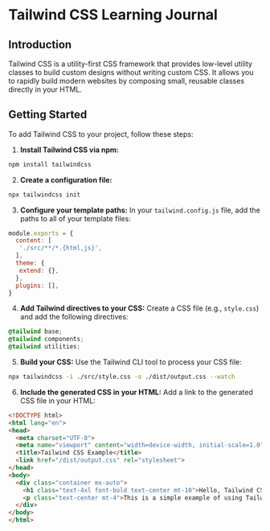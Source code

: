 # Tailwind CSS Learning Journal

## Introduction

Tailwind CSS is a utility-first CSS framework that provides low-level utility classes to build custom designs without writing custom CSS. It allows you to rapidly build modern websites by composing small, reusable classes directly in your HTML.

## Getting Started

To add Tailwind CSS to your project, follow these steps:

1. **Install Tailwind CSS via npm:**
  ```bash
  npm install tailwindcss
  ```

2. **Create a configuration file:**
  ```bash
  npx tailwindcss init
  ```

3. **Configure your template paths:**
  In your `tailwind.config.js` file, add the paths to all of your template files:
  ```javascript
  module.exports = {
    content: [
     './src/**/*.{html,js}',
    ],
    theme: {
     extend: {},
    },
    plugins: [],
  }
  ```

4. **Add Tailwind directives to your CSS:**
  Create a CSS file (e.g., `style.css`) and add the following directives:
  ```css
  @tailwind base;
  @tailwind components;
  @tailwind utilities;
  ```

5. **Build your CSS:**
  Use the Tailwind CLI tool to process your CSS file:
  ```bash
  npx tailwindcss -i ./src/style.css -o ./dist/output.css --watch
  ```

6. **Include the generated CSS in your HTML:**
  Add a link to the generated CSS file in your HTML:
  ```html
  <!DOCTYPE html>
  <html lang="en">
  <head>
    <meta charset="UTF-8">
    <meta name="viewport" content="width=device-width, initial-scale=1.0">
    <title>Tailwind CSS Example</title>
    <link href="/dist/output.css" rel="stylesheet">
  </head>
  <body>
    <div class="container mx-auto">
      <h1 class="text-4xl font-bold text-center mt-10">Hello, Tailwind CSS!</h1>
      <p class="text-center mt-4">This is a simple example of using Tailwind CSS.</p>
    </div>
  </body>
  </html>
  ```
